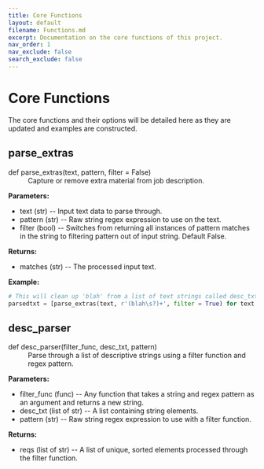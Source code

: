 ```yaml
---
title: Core Functions
layout: default
filename: Functions.md
excerpt: Documentation on the core functions of this project.
nav_order: 1
nav_exclude: false
search_exclude: false
---
```


# Core Functions

The core functions and their options will be detailed here as they are updated and examples are constructed.

## parse_extras
<dl>
<dt>def parse_extras(text, pattern, filter = False)</dt>
<dd> 
Capture or remove extra material from job description.
</dd>
</dl>

  **Parameters:**
  *  text (str) -- Input text data to parse through.
  *  pattern (str) -- Raw string regex expression to use on the text.
  *  filter (bool) -- Switches from returning all instances of pattern matches in the string to filtering pattern out of input string.  Default False.

  **Returns:**
  *  matches (str) -- The processed input text.

  **Example:**
  ```python
  # This will clean up 'blah' from a list of text strings called desc_txt
  parsedtxt = [parse_extras(text, r'(blah\s?)+', filter = True) for text in desc_txt if text != None]  
  ```

## desc_parser
<dl>
<dt>def desc_parser(filter_func, desc_txt, pattern)</dt>
<dd> 
Parse through a list of descriptive strings using a filter function and regex pattern.
</dd>
</dl>

  **Parameters:**
  *  filter_func (func) -- Any function that takes a string and regex pattern as an argument and returns a new string.
  *  desc_txt (list of str) -- A list containing string elements.
  *  pattern (str) -- Raw string regex expression to use with a filter function.

  **Returns:**
  *  reqs (list of str) -- A list of unique, sorted elements processed through the filter function.
